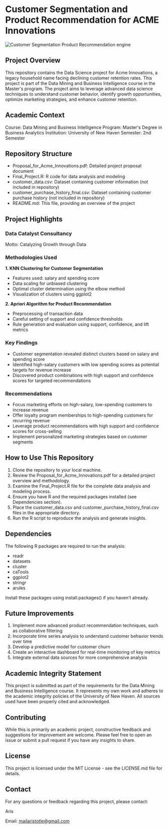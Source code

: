 # Customer Segmentation and Product Recommendation for ACME Innovations
![Customer Segmentation Product Recommendation engine](https://github.com/user-attachments/assets/b7fc385a-34e2-44a7-86fb-ef218aec4b55)

## Project Overview
This repository contains the Data Science project for Acme Innovations, a legacy household name facing declining customer retention rates. This project is part of the Data Mining and Business Intelligence course in the Master's program. The project aims to leverage advanced data science techniques to understand customer behavior, identify growth opportunities, optimize marketing strategies, and enhance customer retention.
## Academic Context

Course: Data Mining and Business Intelligence
Program: Master's Degree in Business Analytics
Institution: University of New Haven
Semester: 2nd Semester

## Repository Structure

- Proposal_for_Acme_Innovations.pdf: Detailed project proposal document
- Final_Project.R: R code for data analysis and modeling
- customer_data.csv: Dataset containing customer information (not included in repository)
- customer_purchase_history_final.csv: Dataset containing customer purchase history (not included in repository)
- README.md: This file, providing an overview of the project

## Project Highlights
### Data Catalyst Consultancy
Motto: Catalyzing Growth through Data
### Methodologies Used

**1. KNN Clustering for Customer Segmentation**

- Features used: salary and spending score
- Data scaling for unbiased clustering
- Optimal cluster determination using the elbow method
- Visualization of clusters using ggplot2


**2. Apriori Algorithm for Product Recommendation**

- Preprocessing of transaction data
- Careful setting of support and confidence thresholds
- Rule generation and evaluation using support, confidence, and lift metrics



### Key Findings

- Customer segmentation revealed distinct clusters based on salary and spending score
- Identified high-salary customers with low spending scores as potential targets for revenue increase
- Discovered product combinations with high support and confidence scores for targeted recommendations

### Recommendations

- Focus marketing efforts on high-salary, low-spending customers to increase revenue
- Offer loyalty program memberships to high-spending customers for recurring revenue
- Leverage product recommendations with high support and confidence scores for cross-selling
- Implement personalized marketing strategies based on customer segments

## How to Use This Repository

1. Clone the repository to your local machine.
2. Review the Proposal_for_Acme_Innovations.pdf for a detailed project overview and methodology.
3. Examine the Final_Project.R file for the complete data analysis and modeling process.
4. Ensure you have R and the required packages installed (see Dependencies section).
5. Place the customer_data.csv and customer_purchase_history_final.csv files in the appropriate directory.
6. Run the R script to reproduce the analysis and generate insights.

## Dependencies
The following R packages are required to run the analysis:

- readr
- datasets
- cluster
- caTools
- ggplot2
- stringr
- arules

Install these packages using install.packages() if you haven't already.
## Future Improvements

1. Implement more advanced product recommendation techniques, such as collaborative filtering
2. Incorporate time series analysis to understand customer behavior trends over time
3. Develop a predictive model for customer churn
4. Create an interactive dashboard for real-time monitoring of key metrics
5. Integrate external data sources for more comprehensive analysis

## Academic Integrity Statement
This project is submitted as part of the requirements for the Data Mining and Business Intelligence course. It represents my own work and adheres to the academic integrity policies of the University of New Haven. All sources used have been properly cited and acknowledged.
## Contributing
While this is primarily an academic project, constructive feedback and suggestions for improvement are welcome. Please feel free to open an issue or submit a pull request if you have any insights to share.
## License
This project is licensed under the MIT License - see the LICENSE.md file for details.
## Contact
For any questions or feedback regarding this project, please contact:

Aris

Email: mailaristotle@gmail.com


